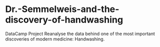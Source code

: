 # Dr.-Semmelweis-and-the-discovery-of-handwashing
DataCamp Project
Reanalyse the data behind one of the most important discoveries of modern medicine: Handwashing.
